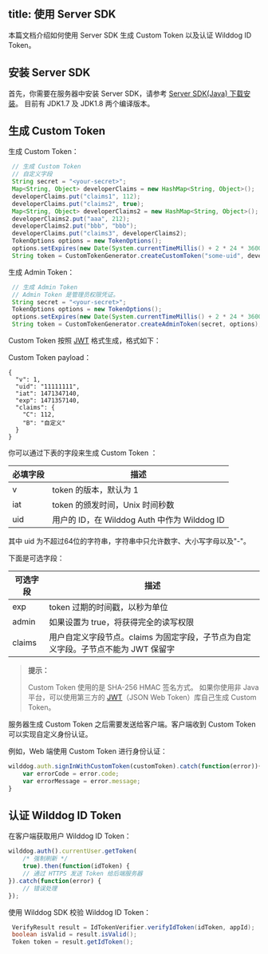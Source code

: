
title: 使用 Server SDK
---

本篇文档介绍如何使用 Server SDK 生成 Custom Token 以及认证 Wilddog ID Token。



## 安装 Server SDK

首先，你需要在服务器中安装 Server SDK，请参考 [Server SDK(Java) 下载安装](https://www.wilddog.com/download/auth-java-sdk)。
目前有 JDK1.7 及 JDK1.8 两个编译版本。


## 生成 Custom Token

生成 Custom Token：

```java
 // 生成 Custom Token
 // 自定义字段
 String secret = "<your-secret>"; 
 Map<String, Object> developerClaims = new HashMap<String, Object>();
 developerClaims.put("claims1", 112);
 developerClaims.put("claims2", true);
 Map<String, Object> developerClaims2 = new HashMap<String, Object>();
 developerClaims2.put("aaa", 212);
 developerClaims2.put("bbb", "bbb");
 developerClaims.put("claims3", developerClaims2);
 TokenOptions options = new TokenOptions();
 options.setExpires(new Date(System.currentTimeMillis() + 2 * 24 * 3600 * 1000L));
 String token = CustomTokenGenerator.createCustomToken("some-uid", developerClaims, secret, options);
```

生成 Admin Token：

```java
 // 生成 Admin Token
 // Admin Token 是管理员权限凭证。
 String secret = "<your-secret>";
 TokenOptions options = new TokenOptions();
 options.setExpires(new Date(System.currentTimeMillis() + 2 * 24 * 3600 * 1000L));
 String token = CustomTokenGenerator.createAdminToken(secret, options);
```

Custom Token 按照 [JWT](https://jwt.io/) 格式生成，格式如下：

Custom Token payload：

```
{
  "v": 1,
  "uid": "11111111",
  "iat": 1471347140,
  "exp": 1471357140,
  "claims": {
    "C": 112,
    "B": "自定义"
  }
}
```

你可以通过下表的字段来生成 Custom Token ：

| 必填字段 |                     描述                     |
|----------|----------------------------------------------|
| v        | token 的版本，默认为 1                       |
| iat      | token 的颁发时间，Unix 时间秒数              |
| uid      | 用户的 ID，在 Wilddog Auth 中作为 Wilddog ID |

其中 uid 为不超过64位的字符串，字符串中只允许数字、大小写字母以及"-"。

下面是可选字段：

| 可选字段   | 描述                                       |
| ------ | ---------------------------------------- |
| exp    | token 过期的时间戳，以秒为单位                       |
| admin  | 如果设置为 true，将获得完全的读写权限                    |
| claims | 用户自定义字段节点。claims 为固定字段，子节点为自定义字段。子节点不能为 JWT 保留字 |

<blockquote class="notice">
<p><strong>提示：</strong></p>

Custom Token 使用的是 SHA-256 HMAC 签名方式。
如果你使用非 Java 平台，可以使用第三方的 [JWT]()（JSON Web Token）库自己生成 Custom Token。

</blockquote>

服务器生成 Custom Token 之后需要发送给客户端。客户端收到 Custom Token 可以实现自定义身份认证。

例如，Web 端使用 Custom Token 进行身份认证：

```javascript
wilddog.auth.signInWithCustomToken(customToken).catch(function(error)){
    var errorCode = error.code;
    var errorMessage = error.message;
}
```



## 认证 Wilddog ID Token

在客户端获取用户 Wilddog ID Token：

```javascript
wilddog.auth().currentUser.getToken(
    /* 强制刷新 */
    true).then(function(idToken) {
    // 通过 HTTPS 发送 Token 给后端服务器
}).catch(function(error) {
    // 错误处理
});
```

使用 Wilddog SDK 校验 Wilddog ID Token：

```java
 VerifyResult result = IdTokenVerifier.verifyIdToken(idToken, appId);
 boolean isValid = result.isValid();
 Token token = result.getIdToken();
```

